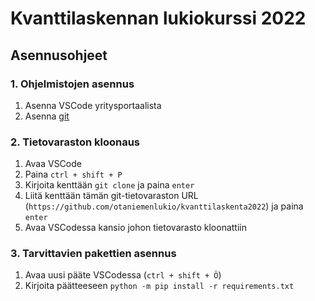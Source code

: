 # Kvanttilaskennan lukiokurssi 2022

## Asennusohjeet

### 1. Ohjelmistojen asennus
1. Asenna VSCode yritysportaalista
2. Asenna [git](https://github.com/git-for-windows/git/releases/download/v2.35.1.windows.2/Git-2.35.1.2-64-bit.exe)

### 2. Tietovaraston kloonaus
1. Avaa VSCode
2. Paina `ctrl + shift + P`
3. Kirjoita kenttään `git clone` ja paina `enter`
4. Liitä kenttään tämän git-tietovaraston URL (`https://github.com/otaniemenlukio/kvanttilaskenta2022`) ja paina `enter`
5. Avaa VSCodessa kansio johon tietovarasto kloonattiin

### 3. Tarvittavien pakettien asennus
1. Avaa uusi pääte VSCodessa (`ctrl + shift + Ö`)
2. Kirjoita päätteeseen `python -m pip install -r requirements.txt`

